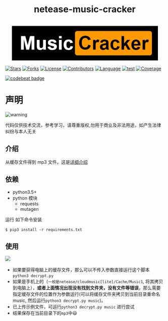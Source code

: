 <div align="center">
    <h1>netease-music-cracker</h1>
    <br>
    <img src="images/logo.png">
</div>

[![Stars](https://img.shields.io/github/stars/mbinary/netease-music-cracker.svg?label=Stars&style=social)](https://github.com/mbinary/netease-music-cracker/stargazers)
[![Forks](https://img.shields.io/github/forks/mbinary/netease-music-cracker.svg?label=Fork&style=social)](https://github.com/mbinary/netease-music-cracker/network/members)
[![License](https://img.shields.io/badge/LICENSE-MIT-blue.svg)](LICENSE)
[![Contributors](https://img.shields.io/github/contributors/mbinary/netease-music-cracker.svg)](https://github.com/mbinary/netease-music-cracker/graphs/contributors)
[![Language](https://img.shields.io/badge/language-python3.5+-orange.svg)](.)
[![test](https://github.com/mbinary/netease-music-cracker/workflows/test/badge.svg)]()
[![Coverage](https://codecov.io/gh/mbinary/netease-music-cracker/branch/master/graph/badge.svg)](https://codecov.io/github/mbinary/netease-music-cracker?branch=master)

[![codebeat badge](https://codebeat.co/badges/875e7de3-895b-479e-9384-c5db71930c15)](https://codebeat.co/projects/github-com-mbinary-netease-music-cracker-master)
<!--  [![License](https://i.creativecommons.org/l/by-nc-sa/4.0/88x31.png)](http://creativecommons.org/licenses/by-nc-sa/4.0/)  copy LICENCE -->
<!-- 控制图片: <img width="60" height="75" align="right" src="haha"> -->
# 声明
![warning](images/warning.png)

代码仅供技术交流，参考学习，请尊重版权,勿用于商业及非法用途，如产生法律纠纷与本人无关

## 介绍
从缓存文件得到 mp3 文件。这是[详细介绍](https://mbinary.xyz/decrypt-netease-music.html) 

## 依赖
* python3.5+
* python 模块
  - requests
  - mutagen

运行 如下命令安装
```shell
$ pip3 install -r requirements.txt
```

## 使用
![](images/flow-chart.png)

- 如果要获得电脑上的缓存文件，那么可以不传入参数直接运行这个脚本`python3 decrypt.py`
- 如果是手机上的（`一般是netease/cloudmusic[lite]/Cache/Music1`, 将其拷贝到电脑上），**或者上面情况出现没有找到文件夹，没有文件等错误**，那么需要指定缓存文件的位置作为参数运行(可以将缓存文件夹拷贝到当前目录重命名music, 然后运行`python3 decrypt.py music`)。
- 已上传示例文件，可运行`python3 decrypt.py music` 进行尝试
- 结果保存在当前目录下的`mp3`中:smiley: 
